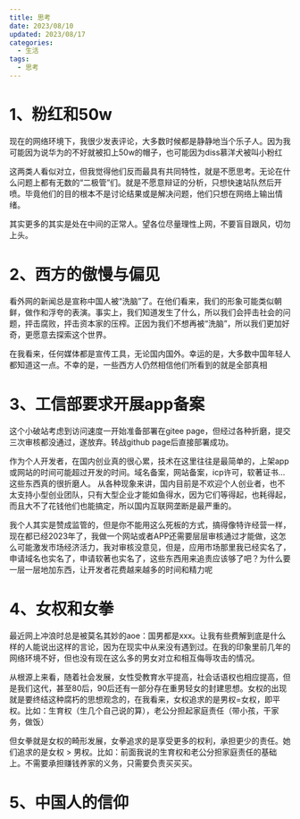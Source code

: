 ```yaml
---
title: 思考
date: 2023/08/10
updated: 2023/08/17
categories:
  - 生活
tags:
  - 思考
---
```


# 1、粉红和50w

现在的网络环境下，我很少发表评论，大多数时候都是静静地当个乐子人。因为我可能因为说华为的不好就被扣上50w的帽子，也可能因为diss慕洋犬被叫小粉红

这两类人看似对立，但我觉得他们反而最具有共同特性，就是不愿思考。无论在什么问题上都有无数的“二极管”们。就是不愿意辩证的分析，只想快速站队然后开喷。毕竟他们的目的根本不是讨论结果或是解决问题，他们只想在网络上输出情绪。

其实更多的其实是处在中间的正常人。望各位尽量理性上网，不要盲目跟风，切勿上头。

# 2、西方的傲慢与偏见

看外网的新闻总是宣称中国人被“洗脑”了。在他们看来，我们的形象可能类似朝鲜，做作和浮夸的表演。事实上，我们知道发生了什么，所以我们会抨击社会的问题，抨击腐败，抨击资本家的压榨。正因为我们不想再被“洗脑”，所以我们更加好奇，更愿意去探索这个世界。

在我看来，任何媒体都是宣传工具，无论国内国外。幸运的是，大多数中国年轻人都知道这一点。不幸的是，一些西方人仍然相信他们所看到的就是全部真相

# 3、工信部要求开展app备案

这个小破站考虑到访问速度一开始准备部署在gitee page，但经过各种折磨，提交三次审核都没通过，遂放弃。转战github page后直接部署成功。

作为个人开发者，在国内创业真的很心累，技术在这里往往是最简单的，上架app或网站的时间可能超过开发的时间。域名备案，网站备案，icp许可，软著证书...这些东西真的很折磨人。 从各种现象来讲，国内目前是不欢迎个人创业者，也不太支持小型创业团队，只有大型企业才能如鱼得水，因为它们等得起，也耗得起，而且大不了花钱他们也能搞定，所以国内互联网垄断是最严重的。

我个人其实是赞成监管的，但是你不能用这么死板的方式，搞得像特许经营一样，现在都已经2023年了，我做一个网站或者APP还需要层层审核通过才能做，这怎么可能激发市场经济活力，我对审核没意见，但是，应用市场那里我已经实名了，申请域名也实名了，申请软著也实名了，这些东西用来追责应该够了吧？为什么要一层一层地加东西，让开发者花费越来越多的时间和精力呢


# 4、女权和女拳

最近网上冲浪时总是被莫名其妙的aoe：国男都是xxx。让我有些费解到底是什么样的人能说出这样的言论，因为在现实中从来没有遇到过。在我的印象里前几年的网络环境不好，但也没有现在这么多的男女对立和相互侮辱攻击的情况。

从根源上来看，随着社会发展，女性受教育水平提高，社会话语权也相应提高，但是我们这代，甚至80后，90后还有一部分存在重男轻女的封建思想。女权的出现就是要终结这种腐朽的思想观念的，在我看来，女权追求的是男权=女权，即平权。比如：生育权（生几个自己说的算），老公分担起家庭责任（带小孩，干家务，做饭）

但女拳就是女权的畸形发展，女拳追求的是享受更多的权利，承担更少的责任。她们追求的是女权 > 男权。比如：前面我说的生育权和老公分担家庭责任的基础上。不需要承担赚钱养家的义务，只需要负责买买买。




# 5、中国人的信仰
